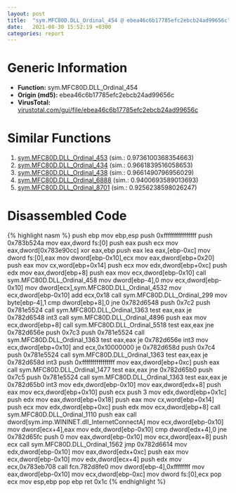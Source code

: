```yaml
---
layout: post
title:  "sym.MFC80D.DLL_Ordinal_454 @ ebea46c6b17785efc2ebcb24ad99656c"
date:   2021-08-30 15:52:19 +0300
categories: report
---
```


# Generic Information
- **Function:** sym.MFC80D.DLL\_Ordinal\_454
- **Origin (md5):** ebea46c6b17785efc2ebcb24ad99656c
- **VirusTotal:** [virustotal.com/gui/file/ebea46c6b17785efc2ebcb24ad99656c][virustotal_ref]



# Similar Functions

1. [sym.MFC80D.DLL\_Ordinal\_453][similar_1_ref] (sim.: 0.9736100368354663)
2. [sym.MFC80D.DLL\_Ordinal\_434][similar_2_ref] (sim.: 0.9661839516058653)
3. [sym.MFC80D.DLL\_Ordinal\_438][similar_3_ref] (sim.: 0.9661490796956029)
4. [sym.MFC80D.DLL\_Ordinal\_6888][similar_4_ref] (sim.: 0.9400693589013693)
5. [sym.MFC80D.DLL\_Ordinal\_8701][similar_5_ref] (sim.: 0.9256238598026247)


# Disassembled Code

{% highlight nasm %}
push ebp
mov ebp,esp
push 0xffffffffffffffff
push 0x783b524a
mov eax,dword fs:[0]
push eax
push ecx
mov eax,dword[0x783e90cc]
xor eax,ebp
push eax
lea eax,[ebp-0xc]
mov dword fs:[0],eax
mov dword[ebp-0x10],ecx
mov eax,dword[ebp+0x20]
push eax
mov cx,word[ebp+0x14]
push ecx
mov edx,dword[ebp+0xc]
push edx
mov eax,dword[ebp+8]
push eax
mov ecx,dword[ebp-0x10]
call sym.MFC80D.DLL_Ordinal_458
mov dword[ebp-4],0
mov ecx,dword[ebp-0x10]
mov dword[ecx],sym.MFC80D.DLL_Ordinal_4532
mov ecx,dword[ebp-0x10]
add ecx,0x18
call sym.MFC80D.DLL_Ordinal_299
mov byte[ebp-4],1
cmp dword[ebp+8],0
jne 0x782d6548
push 0x7c2
push 0x781e5524
call sym.MFC80D.DLL_Ordinal_1363
test eax,eax
je 0x782d6548
int3 
call sym.MFC80D.DLL_Ordinal_4896
push eax
mov ecx,dword[ebp+8]
call sym.MFC80D.DLL_Ordinal_5518
test eax,eax
jne 0x782d656e
push 0x7c3
push 0x781e5524
call sym.MFC80D.DLL_Ordinal_1363
test eax,eax
je 0x782d656e
int3 
mov ecx,dword[ebp+0x10]
and ecx,0x10000000
je 0x782d658d
push 0x7c4
push 0x781e5524
call sym.MFC80D.DLL_Ordinal_1363
test eax,eax
je 0x782d658d
int3 
push 0xffffffffffffffff
mov eax,dword[ebp+0xc]
push eax
call sym.MFC80D.DLL_Ordinal_1477
test eax,eax
jne 0x782d65b0
push 0x7c5
push 0x781e5524
call sym.MFC80D.DLL_Ordinal_1363
test eax,eax
je 0x782d65b0
int3 
mov edx,dword[ebp-0x10]
mov eax,dword[edx+8]
push eax
mov ecx,dword[ebp+0x10]
push ecx
push 3
mov edx,dword[ebp+0x1c]
push edx
mov eax,dword[ebp+0x18]
push eax
mov cx,word[ebp+0x14]
push ecx
mov edx,dword[ebp+0xc]
push edx
mov ecx,dword[ebp+8]
call sym.MFC80D.DLL_Ordinal_1110
push eax
call dword[sym.imp.WININET.dll_InternetConnectA]
mov ecx,dword[ebp-0x10]
mov dword[ecx+4],eax
mov edx,dword[ebp-0x10]
cmp dword[edx+4],0
jne 0x782d65fc
push 0
mov eax,dword[ebp-0x10]
mov ecx,dword[eax+8]
push ecx
call sym.MFC80D.DLL_Ordinal_1562
jmp 0x782d6614
mov edx,dword[ebp-0x10]
mov eax,dword[edx+0xc]
push eax
mov ecx,dword[ebp-0x10]
mov edx,dword[ecx+4]
push edx
mov ecx,0x783eb708
call fcn.782d8fe0
mov dword[ebp-4],0xffffffff
mov eax,dword[ebp-0x10]
mov ecx,dword[ebp-0xc]
mov dword fs:[0],ecx
pop ecx
mov esp,ebp
pop ebp
ret 0x1c
{% endhighlight %}


[similar_1_ref]: /report/sym.MFC80D.DLL_Ordinal_453@ebea46c6b17785efc2ebcb24ad99656c
[similar_2_ref]: /report/sym.MFC80D.DLL_Ordinal_434@ebea46c6b17785efc2ebcb24ad99656c
[similar_3_ref]: /report/sym.MFC80D.DLL_Ordinal_438@ebea46c6b17785efc2ebcb24ad99656c
[similar_4_ref]: /report/sym.MFC80D.DLL_Ordinal_6888@ebea46c6b17785efc2ebcb24ad99656c
[similar_5_ref]: /report/sym.MFC80D.DLL_Ordinal_8701@ebea46c6b17785efc2ebcb24ad99656c
[virustotal_ref]: https://www.virustotal.com/gui/file/ebea46c6b17785efc2ebcb24ad99656c